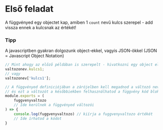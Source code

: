 # Első feladat

A függvényed egy objectet kap, amiben 1 `count` nevű kulcs szerepel - add vissza ennek a kulcsnak az értékét!

### Tipp
A javascriptben gyakran dolgozunk object-ekkel, vagyis JSON-ökkel (JSON = Javascript Object Notation)
```javascript
// Mint ahogy az előző példában is szerepelt - hivatkozni egy object elemére 2 féle képpen lehet
valtozonev.kulcs1;
// vagy
valtozonev['kulcs1'];

// A függvényed definiciójában a zárójelben kell megadnod a változó nevét amit a függvény kap
// és ezt a változót a későbbiekben felhasználhatod a függvény kód blokkjában
module.exports = (
	fuggvenyvaltozo
	// Ide kerülnek a függvényed változói
) => {
	console.log(fuggvenyvaltozo) // kiírja a fuggvenyvaltozo értékét
	// Ide írhatod a kódot
}
```
